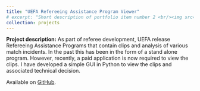 ```yaml
---
title: "UEFA Refereeing Assistance Program Viewer"
# excerpt: "Short description of portfolio item number 2 <br/><img src='/images/500x300.png'>"
collection: projects
---
```



**Project description:** As part of referee development, UEFA release Refereeing Assistance Programs that contain clips and analysis of various match incidents. In the past this has been in the form of a stand alone program. However, recently, a paid application is now required to view the clips. I have developed a simple GUI in Python to view the clips and associated technical decision.


Available on [GitHub](https://github.com/jack-powers/UEFA-RAP-Viewer).